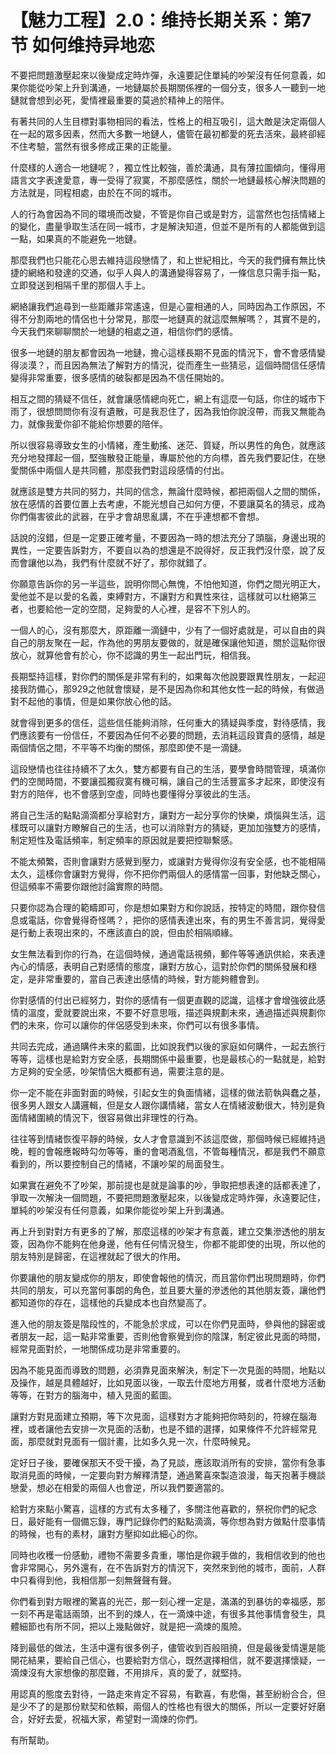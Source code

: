 # 【魅力工程】2.0：维持长期关系：第7节 如何维持异地恋

不要把問題激壓起來以後變成定時炸彈，永遠要記住單純的吵架沒有任何意義，如果你能從吵架上升到溝通，一地鏈屬於長期關係裡的一個分支，很多人一聽到一地鏈就會想到必死，愛情裡最重要的莫過於精神上的陪伴。

有著共同的人生目標對事物相同的看法，性格上的相互吸引，這大敵是決定兩個人在一起的眾多因素，然而大多數一地鏈人，儘管在最初都愛的死去活來，最終卻經不住考驗，當然有很多修成正果的正能量。

什麼樣的人適合一地鏈呢？，獨立性比較強，善於溝通，具有薄拉圖傾向，懂得用語言文字表達愛意，專一受得了寂寞，不那麼感性，關於一地鏈最核心解決問題的方法就是，同程相處，由於在不同的城市。

人的行為會因為不同的環境而改變，不管是你自己或是對方，這當然也包括情緒上的變化，盡量爭取生活在同一城市，才是解決知道，但並不是所有的人都能做到這一點，如果真的不能避免一地鏈。

那麼我們也只能花心思去維持這段戀情了，和上世紀相比，今天的我們擁有無比快捷的網絡和發達的交通，似乎人與人的溝通變得容易了，一條信息只需手指一點，立即發送到相隔千里的那個人手上。

網絡讓我們追尋到一些距離非常遙遠，但是心靈相通的人，同時因為工作原因，不得不分割兩地的情侶也十分常見，那麼一地鏈真的就這麼無解嗎？，其實不是的，今天我們來聊聊關於一地鏈的相處之道，相信你們的感情。

很多一地鏈的朋友都會因為一地鏈，擔心這樣長期不見面的情況下，會不會感情變得淡漠？，而且因為無法了解對方的情況，從而產生一些猜忌，這個時間信任感情變得非常重要，很多感情的破裂都是因為不信任開始的。

相互之間的猜疑不信任，就會讓感情總向死亡，網上有這麼一句話，你住的城市下雨了，很想問問你有沒有遺散，可是我忍住了，因為我怕你說沒帶，而我又無能為力，就像我愛你卻不能給你想要的陪伴。

所以很容易導致女生的小情緒，產生動搖、迷茫、質疑，所以男性的角色，就應該充分地發揮起一個，堅強散發正能量，專屬於他的方向標，首先我們要記住，在戀愛關係中兩個人是共同體，那麼我們對這段感情的付出。

就應該是雙方共同的努力，共同的信念，無論什麼時候，都把兩個人之間的關係，放在感情的首要位置上去考慮，不能光想自己如何方便，不要讓莫名的猜忌，成為你們傷害彼此的武器，在乎才會胡思亂講，不在乎連想都不會想。

話說的沒錯，但是一定要正確考量，不要因為一時的想法充分了頭腦，身邊出現的異性，一定要告訴對方，不要自以為的想還是不說得好，反正我們沒什麼，說了反而會讓他以為，我們有什麼就不好了，那你就錯了。

你願意告訴你的另一半這些，說明你問心無愧，不怕他知道，你們之間光明正大，愛他並不是以愛的名義，束縛對方，不讓對方和異性來往，這樣就可以杜絕第三者，也要給他一定的空間，足夠愛的人心裡，是容不下別人的。

一個人的心，沒有那麼大，原距離一滴鏈中，少有了一個好處就是，可以自由的與自己的朋友聚在一起，作為他的男朋友要做的，就是確保讓他知道，關於這點你很放心，就算他會有於心，你不認識的男生一起出門玩，相信我。

長期堅持這樣，對你們的關係是非常有利的，如果每次他說要跟異性朋友，一起迎接我防備心，那929之他就會懷疑，是不是因為你和其他女性一起的時候，有做過對不起他的事情，但是如果你放心他的話。

就會得到更多的信任，這些信任能夠消除，任何重大的猜疑與季度，對待感情，我們應該要有一份信任，不要因為任何不必要的問題，去消耗這段寶貴的感情，越是兩個情侶之間，不平等不均衡的關係，那麼即使不是一滴鏈。

這段戀情也往往持續不了太久，雙方都要有自己的生活，要學會時間管理，填滿你們的空閒時間，不要讓孤獨寂寞有機可稱，讓自己的生活豐富多才起來，即使沒有對方的陪伴，也不會感到空虛，同時也要懂得分享彼此的生活。

將自己生活的點點滴滴都分享給對方，讓對方一起分享你的快樂，煩惱與生活，這樣既可以讓對方瞭解自己的生活，也可以消除對方的猜疑，更加加強雙方的感情，制定短性及電話頻率，制定頻率的原因就是要把控聯繫感。

不能太頻繁，否則會讓對方感覺到壓力，或讓對方覺得你沒有安全感，也不能相隔太久，這樣你會讓對方覺得，你不把你們兩個人的感情當一回事，對他缺乏關心，但這頻率不需要你跟他討論實際的時間。

只要你認為合理的範疇即可，你是想如果對方和你說話，按特定的時間，跟你發信息或電話，你會覺得奇怪嗎？，把你的感情表達出來，有的男生不善言詞，覺得愛是行動上表現出來的，不應該直白的說，但由於相隔順緣。

女生無法看到你的行為，在這個時候，通過電話視頻，郵件等等通訊供給，來表達內心的情感，表明自己對感情的態度，讓對方放心，這對於你們的關係發展和穩定，是非常重要的，當自己表達出感情的時候，對方能夠體會到。

你對感情的付出已經努力，對你的感情有一個更直觀的認識，這樣才會增強彼此感情的溫度，愛就要說出來，不要不好意思哦，描述與規劃未來，通過描述與規劃你們的未來，你可以讓你的伴侶感受到未來，你們可以有很多事情。

共同去完成，通過購件未來的藍圖，比如說我們以後的家庭如何購件，一起去旅行等等，這樣也是給對方安全感，長期關係中最重要，也是最核心的一點就是，給對方足夠的安全感，吵架情侶大概都有過，需要注意的是。

你一定不能在非面對面的時候，引起女生的負面情緒，這樣的做法箭執與蠢之基，很多男人跟女人講邏輯，但是女人跟你講情緒，當女人在情緒波動很大，特別是負面情緒圍繞的情況下，很容易做出非理性的行為。

往往等到情緒恢復平靜的時候，女人才會意識到不該這麼做，那個時候已經維持過晚，輕的會報應報時勾勿等等，重的會喝酒亂信，不管每種情況，都是我們不願意看到的，所以要控制自己的情緒，不讓吵架的局面發生。

如果實在避免不了吵架，那前提也是就是論事的吵，爭取把想表達的話都表達了，爭取一次解決一個問題，不要把問題激壓起來，以後變成定時炸彈，永遠要記住，單純的吵架沒有任何意義，如果你能從吵架上升到溝通。

再上升到對對方有更多的了解，那麼這樣的吵架才有意義，建立交集滲透他的朋友簽，因為你不能夠在他身邊，他有任何情況發生，你都不能即使的出現，所以他的朋友特別是歸密，在這裡就起了很大的作用。

你要讓他的朋友變成你的朋友，即使會報他的情況，而且當你們出現問題時，你們共同的朋友，可以充當何事朗的角色，並且要大量的滲透他的其他朋友簽，讓他們都知道你的存在，這樣他的兵變成本也自然變高了。

進入他的朋友簽是階段性的，不能急於求成，可以在你們見面時，參與他的歸密或者朋友一起，這一點非常重要，否則他會察覺到你的陰謀，制定彼此見面的時間，經常見面對於，一地關係成功是非常重要的。

因為不能見面而導致的問題，必須靠見面來解決，制定下一次見面的時間，地點以及操作，越是具體越好，比如見面以後，一取去什麼地方用餐，或者什麼地方活動等等，在對方的腦海中，植入見面的藍圖。

讓對方對見面建立預期，等下次見面，這樣對方才能夠把你時刻的，符線在腦海裡，或者讓他去安排一次見面的活動，也是不錯的選擇，如果條件不允許經常見面，那麼就對見面有一個計畫，比如多久見一次，什麼時候見。

定好日子後，要確保那天不受干擾，為了見談，應該取消所有的安排，當你有急事取消見面的時候，一定要向對方解釋清楚，通過驚喜來製造浪漫，每天抱著手機談戀愛，想必在相愛的兩個人也會逆，所以我們要適當的。

給對方來點小驚喜，這樣的方式有太多種了，多關注他喜歡的，祭祝你們的紀念日，最好能有一個備忘錄，專門記錄你們的點點滴滴，等你想為對方做點什麼事情的時候，也有的素材，讓對方壓抑如此細心的你。

同時也收穫一份感動，禮物不需要多貴重，哪怕是你親手做的，我相信收到的他也會非常開心，另外還有，在不告訴對方的情況下，突然來到他的城市，面前，人群中只看得到他，我相信那一刻無聲聲有聲。

你們看到對方眼裡的驚喜的光芒，那一刻心裡一定是，滿滿的到暴彷的幸福感，那一刻不再是電話兩頭，出不到的煉人，在一滴煉中途，有很多其他事情會發生，具體細節也有所不同，把以上幾點做好，就是把一滴煉的風險。

降到最低的做法，生活中還有很多例子，儘管收到百般阻撓，但是最後愛情還是能開花結果，要給自己信心，也要給對方信心，既然選擇相信，就不要選擇懷疑，一滴煉沒有大家想像的那麼難，不用排斥，真的愛了，就堅持。

用認真的態度去對待，一路走來肯定不容易，有歡喜，有悲傷，甚至紛紛合合，但是少不了的是那份默契和依賴，兩個人的性格也有很大的關係，所以一定要好好磨合，好好去愛，祝福大家，希望對一滴煉的你們。

有所幫助。